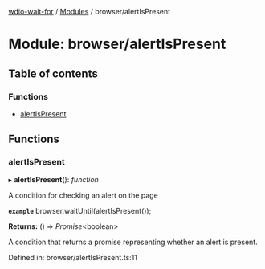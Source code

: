 [wdio-wait-for](../README.md) / [Modules](../modules.md) / browser/alertIsPresent

# Module: browser/alertIsPresent

## Table of contents

### Functions

- [alertIsPresent](browser_alertispresent.md#alertispresent)

## Functions

### alertIsPresent

▸ **alertIsPresent**(): *function*

A condition for checking an alert on the page

**`example`** 
browser.waitUntil(alertIsPresent());

**Returns:** () => *Promise*<boolean\>

A condition that returns a promise
    representing whether an alert is present.

Defined in: browser/alertIsPresent.ts:11
